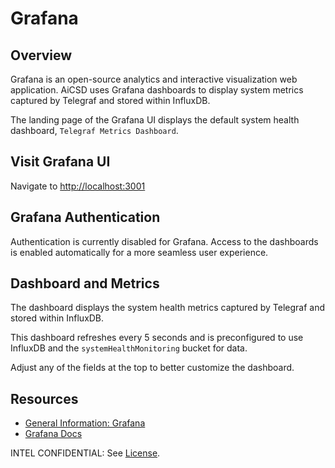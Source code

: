 # Grafana

## Overview
Grafana is an open-source analytics and interactive visualization web application. AiCSD uses Grafana dashboards to display system metrics captured by Telegraf and stored within InfluxDB. 

The landing page of the Grafana UI displays the default system health dashboard, `Telegraf Metrics Dashboard`.

## Visit Grafana UI
Navigate to [http://localhost:3001](http://localhost:3001)

## Grafana Authentication
Authentication is currently disabled for Grafana. Access to the dashboards is enabled automatically for a more seamless user experience.

## Dashboard and Metrics
The dashboard displays the system health metrics captured by Telegraf and stored within InfluxDB.

This dashboard refreshes every 5 seconds and is preconfigured to use InfluxDB and the `systemHealthMonitoring` bucket for data. 

Adjust any of the fields at the top to better customize the dashboard.

## Resources

- [General Information: Grafana](https://grafana.com/oss/grafana/)
- [Grafana Docs](https://grafana.com/docs/)

INTEL CONFIDENTIAL: See [License](../LICENSE.md).